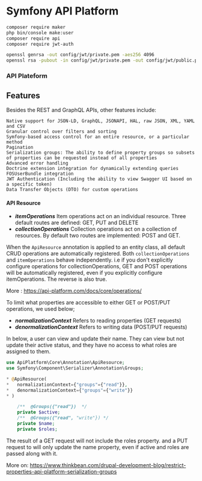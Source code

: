 # Symfony API Platform

```bash
composer require maker
php bin/console make:user
composer require api
composer require jwt-auth
```


```bash
openssl genrsa -out config/jwt/private.pem -aes256 4096
openssl rsa -pubout -in config/jwt/private.pem -out config/jwt/public.pem

```

### API Plateform

## Features

Besides the REST and GraphQL APIs, other features include:

    Native support for JSON-LD, GraphQL, JSONAPI, HAL, raw JSON, XML, YAML and CSV
    Granular control over filters and sorting
    Symfony-based access control for an entire resource, or a particular method
    Pagination
    Serialization groups: The ability to define property groups so subsets of properties can be requested instead of all properties
    Advanced error handling
    Doctrine extension integration for dynamically extending queries
    FOSUserBundle integration
    JWT Authentication (Including the ability to view Swagger UI based on a specific token)
    Data Transfer Objects (DTO) for custom operations


#### API Resource

- **_itemOperations_** Item operations act on an individual resource. Three default routes are defined: GET, PUT and DELETE
- **_collectionOperations_** Collection operations act on a collection of resources. By default two routes are implemented: POST and GET.


When the `ApiResource` annotation is applied to an entity class, all default CRUD operations are automatically registered.
Both `collectionOperations` and `itemOperations` behave independently. i.e if you don't explicitly configure operations for collectionOperations, GET and POST operations will be automatically registered, even if you explicitly configure itemOperations. The reverse is also true.

More : https://api-platform.com/docs/core/operations/


To limit what properties are accessible to either GET or POST/PUT operations, we used below;

- **_normalizationContext_** Refers to reading properties (GET requests)
- **_denormalizationContext_**  Refers to writing data (POST/PUT requests)

In below, a user can view and update their name. They can view but not update their active status, and they have no access to what roles are assigned to them.
 ```php
 use ApiPlatform\Core\Annotation\ApiResource;
 use Symfony\Component\Serializer\Annotation\Groups;
 
 * @ApiResource(
 *   normalizationContext={"groups"={"read"}},
 *   denormalizationContext={"groups"={"write"}}
 * )
 
     /**  @Groups({"read"})  */
     private $active;
     /**  @Groups({"read", "write"}) */
     private $name;
     private $roles;
```
The result of a GET request will not include the roles property. and a PUT request to will only update the name property, even if active and roles are passed along with it.

More on: https://www.thinkbean.com/drupal-development-blog/restrict-properties-api-platform-serialization-groups

